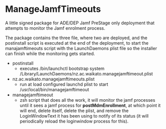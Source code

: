 # ManageJamfTimeouts
A little signed package for ADE/DEP Jamf PreStage only deployment that attempts to monitor the Jamf enrolment process.

The package contains the three file, where two are deployed, and the postinstall script is executed at the end of the deployment, to start the manajamftimeouts script with the LaunchDaemons plist file so the installer can finish while the monitoring gets started.

- postinstall
  - executes /bin/launchctl bootstrap system /Library/LaunchDaemons/nz.ac.waikato.managejamftimeout.plist
- nz.ac.waikato.managejamftimeouts.plist
  - run at load configured launchd plist to start /usr/local/bin/managejamftimeout
- managejamftimeout
  - zsh script that does all the work, it will monitor the jamf processes until it sees a jamf process for **postMdmEnrollment**, at which point it will end, delete itself, delete the plist, and remove the LoginWindowText it has been using to notify of its status (it will periodically reload the loginwindow process for this).
